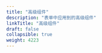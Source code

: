 ```yaml
---
title: "高级组件"
description: "表单中应用到的高级组件"
linkTitle: "高级组件"
draft: false
collapsible: true
weight: 4223
---
```




